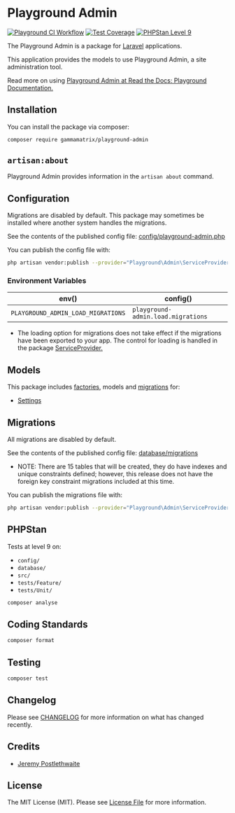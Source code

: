 # Playground Admin

[![Playground CI Workflow](https://github.com/gammamatrix/playground-admin/actions/workflows/ci.yml/badge.svg?branch=develop)](https://raw.githubusercontent.com/gammamatrix/playground-admin/testing/develop/testdox.txt)
[![Test Coverage](https://raw.githubusercontent.com/gammamatrix/playground-admin/testing/develop/coverage.svg)](tests)
[![PHPStan Level 9](https://img.shields.io/badge/PHPStan-level%209-brightgreen)](.github/workflows/ci.yml#L120)

The Playground Admin is a package for [Laravel](https://laravel.com/docs/11.x) applications.

This application provides the models to use Playground Admin, a site administration tool.

Read more on using [Playground Admin at Read the Docs: Playground Documentation.](https://gammamatrix-playground.readthedocs.io/en/develop/components/admin.html)

## Installation

You can install the package via composer:

```bash
composer require gammamatrix/playground-admin
```

## `artisan:about`

Playground Admin provides information in the `artisan about` command.

<!-- <img src="resources/docs/artisan-about-playground-admin.png" alt="screenshot of artisan about command with Playground Admin."> -->

## Configuration

Migrations are disabled by default. This package may sometimes be installed where another system handles the migrations.

See the contents of the published config file: [config/playground-admin.php](config/playground-admin.php)

You can publish the config file with:
```bash
php artisan vendor:publish --provider="Playground\Admin\ServiceProvider" --tag="playground-config"
```

### Environment Variables

|  env()                              | config()                            |
|-------------------------------------|-------------------------------------|
| `PLAYGROUND_ADMIN_LOAD_MIGRATIONS` | `playground-admin.load.migrations` |
- The loading option for migrations does not take effect if the migrations have been exported to your app. The control for loading is handled in the package [ServiceProvider.](src/ServiceProvider.php)

## Models

This package includes [factories](database/factories), models and [migrations](database/migrations) for:
- [Settings](src/Models/Setting.php)

## Migrations

All migrations are disabled by default.

See the contents of the published config file: [database/migrations](database/migrations)
- NOTE: There are 15 tables that will be created, they do have indexes and unique constraints defined; however, this release does not have the foreign key constraint migrations included at this time.

You can publish the migrations file with:
```bash
php artisan vendor:publish --provider="Playground\Admin\ServiceProvider" --tag="playground-migrations"
```

## PHPStan

Tests at level 9 on:
- `config/`
- `database/`
- `src/`
- `tests/Feature/`
- `tests/Unit/`

```sh
composer analyse
```

## Coding Standards

```sh
composer format
```

## Testing

```sh
composer test
```

## Changelog

Please see [CHANGELOG](CHANGELOG.md) for more information on what has changed recently.

## Credits

- [Jeremy Postlethwaite](https://github.com/gammamatrix)

## License

The MIT License (MIT). Please see [License File](LICENSE.md) for more information.
